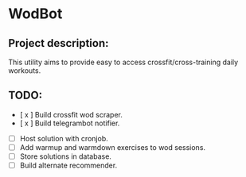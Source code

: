 # WodBot

## Project description:

This utility aims to provide easy to access crossfit/cross-training daily workouts.

## TODO:
- [ x ] Build crossfit wod scraper.
- [ x ] Build telegrambot notifier.
- [ ] Host solution with cronjob.
- [ ] Add warmup and warmdown exercises to wod sessions.
- [ ] Store solutions in database.
- [ ] Build alternate recommender.